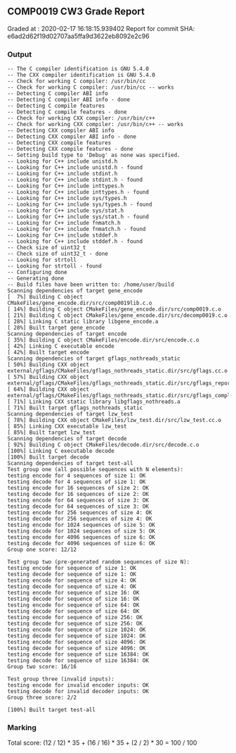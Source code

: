 ## COMP0019 CW3 Grade Report
Graded at : 2020-02-17 16:18:15.939402
Report for commit SHA: e6ad2d62f19d02707aa5ffa9d3622eb8092e2c96

### Output


    -- The C compiler identification is GNU 5.4.0
    -- The CXX compiler identification is GNU 5.4.0
    -- Check for working C compiler: /usr/bin/cc
    -- Check for working C compiler: /usr/bin/cc -- works
    -- Detecting C compiler ABI info
    -- Detecting C compiler ABI info - done
    -- Detecting C compile features
    -- Detecting C compile features - done
    -- Check for working CXX compiler: /usr/bin/c++
    -- Check for working CXX compiler: /usr/bin/c++ -- works
    -- Detecting CXX compiler ABI info
    -- Detecting CXX compiler ABI info - done
    -- Detecting CXX compile features
    -- Detecting CXX compile features - done
    -- Setting build type to 'Debug' as none was specified.
    -- Looking for C++ include unistd.h
    -- Looking for C++ include unistd.h - found
    -- Looking for C++ include stdint.h
    -- Looking for C++ include stdint.h - found
    -- Looking for C++ include inttypes.h
    -- Looking for C++ include inttypes.h - found
    -- Looking for C++ include sys/types.h
    -- Looking for C++ include sys/types.h - found
    -- Looking for C++ include sys/stat.h
    -- Looking for C++ include sys/stat.h - found
    -- Looking for C++ include fnmatch.h
    -- Looking for C++ include fnmatch.h - found
    -- Looking for C++ include stddef.h
    -- Looking for C++ include stddef.h - found
    -- Check size of uint32_t
    -- Check size of uint32_t - done
    -- Looking for strtoll
    -- Looking for strtoll - found
    -- Configuring done
    -- Generating done
    -- Build files have been written to: /home/user/build
    Scanning dependencies of target gene_encode
    [  7%] Building C object CMakeFiles/gene_encode.dir/src/comp0019lib.c.o
    [ 14%] Building C object CMakeFiles/gene_encode.dir/src/comp0019.c.o
    [ 21%] Building C object CMakeFiles/gene_encode.dir/src/decomp0019.c.o
    [ 28%] Linking C static library libgene_encode.a
    [ 28%] Built target gene_encode
    Scanning dependencies of target encode
    [ 35%] Building C object CMakeFiles/encode.dir/src/encode.c.o
    [ 42%] Linking C executable encode
    [ 42%] Built target encode
    Scanning dependencies of target gflags_nothreads_static
    [ 50%] Building CXX object external/gflags/CMakeFiles/gflags_nothreads_static.dir/src/gflags.cc.o
    [ 57%] Building CXX object external/gflags/CMakeFiles/gflags_nothreads_static.dir/src/gflags_reporting.cc.o
    [ 64%] Building CXX object external/gflags/CMakeFiles/gflags_nothreads_static.dir/src/gflags_completions.cc.o
    [ 71%] Linking CXX static library libgflags_nothreads.a
    [ 71%] Built target gflags_nothreads_static
    Scanning dependencies of target lzw_test
    [ 78%] Building CXX object CMakeFiles/lzw_test.dir/src/lzw_test.cc.o
    [ 85%] Linking CXX executable lzw_test
    [ 85%] Built target lzw_test
    Scanning dependencies of target decode
    [ 92%] Building C object CMakeFiles/decode.dir/src/decode.c.o
    [100%] Linking C executable decode
    [100%] Built target decode
    Scanning dependencies of target test-all
    Test group one (all possible sequences with N elements):
    testing encode for 4 sequences of size 1: OK
    testing decode for 4 sequences of size 1: OK
    testing encode for 16 sequences of size 2: OK
    testing decode for 16 sequences of size 2: OK
    testing encode for 64 sequences of size 3: OK
    testing decode for 64 sequences of size 3: OK
    testing encode for 256 sequences of size 4: OK
    testing decode for 256 sequences of size 4: OK
    testing encode for 1024 sequences of size 5: OK
    testing decode for 1024 sequences of size 5: OK
    testing encode for 4096 sequences of size 6: OK
    testing decode for 4096 sequences of size 6: OK
    Group one score: 12/12
    
    Test group two (pre-generated random sequences of size N):
    testing encode for sequence of size 1: OK
    testing decode for sequence of size 1: OK
    testing encode for sequence of size 4: OK
    testing decode for sequence of size 4: OK
    testing encode for sequence of size 16: OK
    testing decode for sequence of size 16: OK
    testing encode for sequence of size 64: OK
    testing decode for sequence of size 64: OK
    testing encode for sequence of size 256: OK
    testing decode for sequence of size 256: OK
    testing encode for sequence of size 1024: OK
    testing decode for sequence of size 1024: OK
    testing encode for sequence of size 4096: OK
    testing decode for sequence of size 4096: OK
    testing encode for sequence of size 16384: OK
    testing decode for sequence of size 16384: OK
    Group two score: 16/16
    
    Test group three (invalid inputs):
    testing encode for invalid encoder inputs: OK
    testing decode for invalid decoder inputs: OK
    Group three score: 2/2
    
    [100%] Built target test-all


### Marking

Total score: (12 / 12) * 35 + (16 / 16) * 35 + (2 / 2) * 30 = 100 / 100

